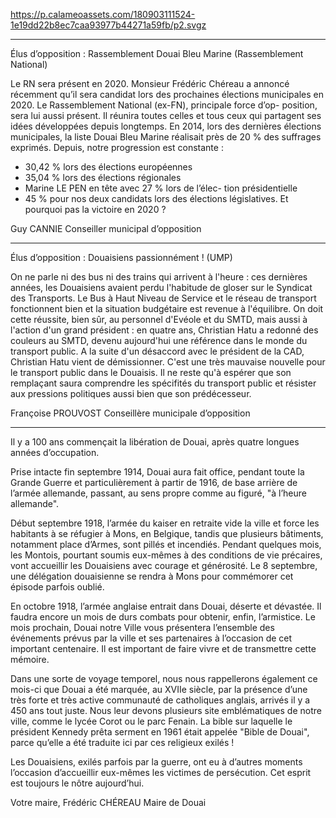 https://p.calameoassets.com/180903111524-1e19dd22b8ec7caa93977b44271a59fb/p2.svgz

---

Élus d’opposition : Rassemblement Douai Bleu Marine (Rassemblement National)

Le RN sera présent en 2020.
Monsieur Frédéric Chéreau a annoncé récemment qu’il sera candidat lors des prochaines élections municipales en 2020.
Le Rassemblement National (ex-FN), principale force d’op-
position, sera lui aussi présent. Il réunira toutes celles et tous ceux qui partagent ses idées développées depuis longtemps. En 2014, lors des dernières élections municipales, la liste Douai Bleu Marine réalisait près de 20 % des suffrages exprimés. Depuis, notre progression est constante :
- 30,42 % lors des élections européennes
- 35,04 % lors des élections régionales
- Marine LE PEN en tête avec 27 % lors de l’élec-
tion présidentielle
- 45 % pour nos deux candidats lors des élections législatives.
Et pourquoi pas la victoire en 2020 ?

Guy CANNIE
Conseiller municipal d’opposition

---

Élus d’opposition : Douaisiens passionnément ! (UMP)

On ne parle ni des bus ni des trains qui arrivent à l'heure : ces dernières années, les Douaisiens avaient perdu l'habitude de gloser sur le Syndicat des Transports. Le Bus à Haut Niveau de Service et le réseau de transport fonctionnent bien et la situation budgétaire est revenue à l'équilibre. On doit cette réussite, bien sûr, au personnel d'Evéole et du SMTD, mais aussi à l'action d'un grand président : en quatre ans, Christian Hatu a redonné des couleurs au SMTD, devenu aujourd'hui une référence dans le monde du transport public. A la suite d'un désaccord avec le président de la CAD, Christian Hatu vient de démissionner. C'est une très mauvaise nouvelle pour le transport public dans le Douaisis. Il ne reste qu'à espérer que son remplaçant saura comprendre les spécifités du transport public et résister aux pressions politiques aussi bien que son prédécesseur.

Françoise PROUVOST
Conseillère municipale d’opposition

---

Il y a 100 ans commençait la libération de Douai, après quatre longues années d’occupation.

Prise intacte fin septembre 1914, Douai aura fait office, pendant toute la Grande Guerre et particulièrement à partir de 1916, de base arrière de l’armée allemande, passant, au sens propre comme
au figuré, "à l’heure allemande".

Début septembre 1918, l’armée du kaiser en retraite vide la ville et force les habitants à se réfugier à Mons, en Belgique, tandis que plusieurs bâtiments, notamment place d’Armes, sont pillés et incendiés. Pendant quelques mois, les Montois, pourtant soumis eux-mêmes à des conditions de vie précaires, vont accueillir les Douaisiens avec courage et générosité. Le 8 septembre, une délégation douaisienne se rendra à Mons pour commémorer cet épisode parfois oublié.

En octobre 1918, l’armée anglaise entrait dans Douai, déserte et dévastée. Il faudra encore un mois de durs combats pour obtenir, enfin, l’armistice. Le mois prochain, Douai notre Ville vous présentera l’ensemble des événements prévus par la ville et ses partenaires à l’occasion de cet important centenaire. Il est important de faire vivre et de transmettre cette mémoire.

Dans une sorte de voyage temporel, nous nous rappellerons également ce mois-ci que Douai a été marquée, au XVIIe siècle, par la présence d’une très forte et très active communauté de catholiques anglais, arrivés il y a 450 ans tout juste. Nous leur devons plusieurs site emblématiques de notre ville, comme le lycée Corot ou le parc Fenain. La bible sur laquelle le président Kennedy prêta serment en 1961 était appelée "Bible de Douai", parce qu’elle a été traduite ici par ces religieux exilés !

Les Douaisiens, exilés parfois par la guerre, ont eu à d’autres moments l’occasion d’accueillir eux-mêmes les victimes de persécution. Cet esprit est toujours le nôtre aujourd’hui.

Votre maire,
Frédéric CHÉREAU
Maire de Douai

